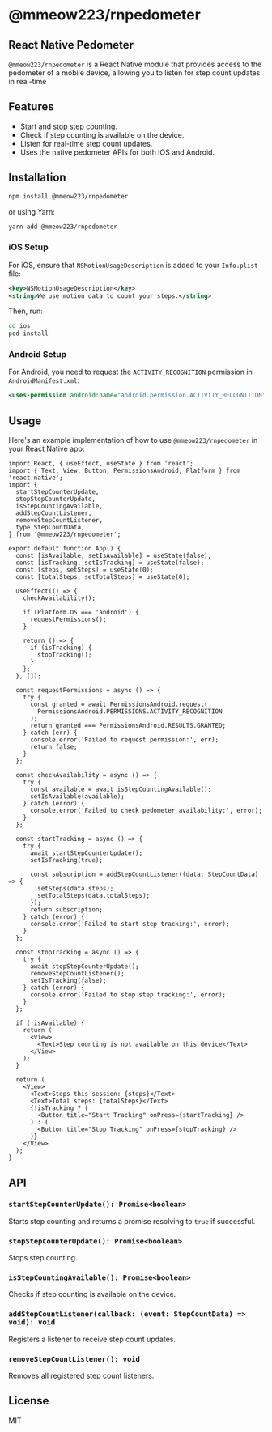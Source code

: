 # @mmeow223/rnpedometer

## React Native Pedometer

`@mmeow223/rnpedometer` is a React Native module that provides access to the pedometer of a mobile device, allowing you to listen for step count updates in real-time

## Features

* Start and stop step counting.
* Check if step counting is available on the device.
* Listen for real-time step count updates.
* Uses the native pedometer APIs for both iOS and Android.

## Installation

```sh
npm install @mmeow223/rnpedometer
```

or using Yarn:

```sh
yarn add @mmeow223/rnpedometer
```

### iOS Setup

For iOS, ensure that `NSMotionUsageDescription` is added to your `Info.plist` file:

```xml
<key>NSMotionUsageDescription</key>
<string>We use motion data to count your steps.</string>
```

Then, run:

```sh
cd ios
pod install
```

### Android Setup

For Android, you need to request the `ACTIVITY_RECOGNITION` permission in `AndroidManifest.xml`:

```xml
<uses-permission android:name="android.permission.ACTIVITY_RECOGNITION" />
```

## Usage

Here's an example implementation of how to use `@mmeow223/rnpedometer` in your React Native app:

```tsx
import React, { useEffect, useState } from 'react';
import { Text, View, Button, PermissionsAndroid, Platform } from 'react-native';
import {
  startStepCounterUpdate,
  stopStepCounterUpdate,
  isStepCountingAvailable,
  addStepCountListener,
  removeStepCountListener,
  type StepCountData,
} from '@mmeow223/rnpedometer';

export default function App() {
  const [isAvailable, setIsAvailable] = useState(false);
  const [isTracking, setIsTracking] = useState(false);
  const [steps, setSteps] = useState(0);
  const [totalSteps, setTotalSteps] = useState(0);

  useEffect(() => {
    checkAvailability();

    if (Platform.OS === 'android') {
      requestPermissions();
    }

    return () => {
      if (isTracking) {
        stopTracking();
      }
    };
  }, []);

  const requestPermissions = async () => {
    try {
      const granted = await PermissionsAndroid.request(
        PermissionsAndroid.PERMISSIONS.ACTIVITY_RECOGNITION
      );
      return granted === PermissionsAndroid.RESULTS.GRANTED;
    } catch (err) {
      console.error('Failed to request permission:', err);
      return false;
    }
  };

  const checkAvailability = async () => {
    try {
      const available = await isStepCountingAvailable();
      setIsAvailable(available);
    } catch (error) {
      console.error('Failed to check pedometer availability:', error);
    }
  };

  const startTracking = async () => {
    try {
      await startStepCounterUpdate();
      setIsTracking(true);

      const subscription = addStepCountListener((data: StepCountData) => {
        setSteps(data.steps);
        setTotalSteps(data.totalSteps);
      });
      return subscription;
    } catch (error) {
      console.error('Failed to start step tracking:', error);
    }
  };

  const stopTracking = async () => {
    try {
      await stopStepCounterUpdate();
      removeStepCountListener();
      setIsTracking(false);
    } catch (error) {
      console.error('Failed to stop step tracking:', error);
    }
  };

  if (!isAvailable) {
    return (
      <View>
        <Text>Step counting is not available on this device</Text>
      </View>
    );
  }

  return (
    <View>
      <Text>Steps this session: {steps}</Text>
      <Text>Total steps: {totalSteps}</Text>
      {!isTracking ? (
        <Button title="Start Tracking" onPress={startTracking} />
      ) : (
        <Button title="Stop Tracking" onPress={stopTracking} />
      )}
    </View>
  );
}
```

## API

### `startStepCounterUpdate(): Promise<boolean>`

Starts step counting and returns a promise resolving to `true` if successful.

### `stopStepCounterUpdate(): Promise<boolean>`

Stops step counting.

### `isStepCountingAvailable(): Promise<boolean>`

Checks if step counting is available on the device.

### `addStepCountListener(callback: (event: StepCountData) => void): void`

Registers a listener to receive step count updates.

### `removeStepCountListener(): void`

Removes all registered step count listeners.

## License

MIT
